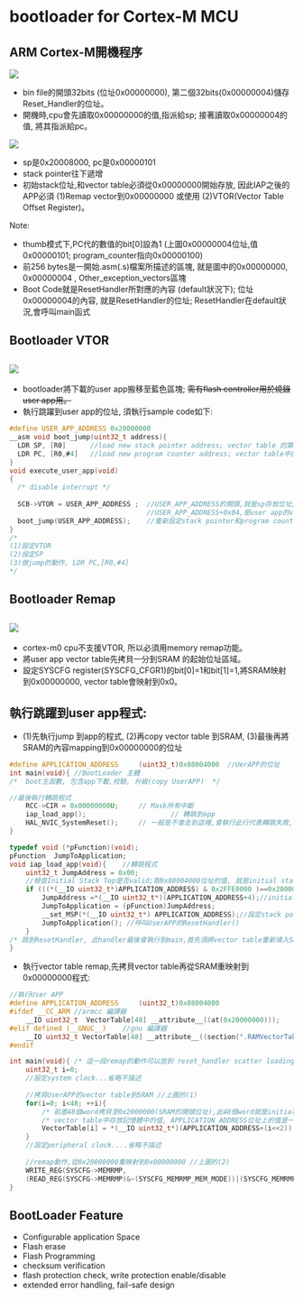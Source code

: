 # bootloader for Cortex-M MCU

## ARM Cortex-M開機程序
![](https://github.com/sammiiT/Study-Report/blob/master/picture/ResetSequence.PNG)
* bin file的開頭32bits (位址0x00000000), 第二個32bits(0x00000004)儲存Reset_Handler的位址。
* 開機時,cpu會先讀取0x00000000的值,指派給sp; 接著讀取0x00000004的值, 將其指派給pc。

![](https://github.com/sammiiT/Study-Report/blob/master/picture/Initial_SP_PC.PNG)
* sp是0x20008000, pc是0x00000101
* stack pointer往下遞增
* 初始stack位址,和vector table必須從0x00000000開始存放, 因此IAP之後的APP必須 (1)Remap vector到0x00000000 或使用 (2)VTOR(Vector Table Offset Register)。

Note:  
* thumb模式下,PC代的數值的bit[0]設為1  (上圖0x00000004位址,值0x00000101; program_counter指向0x00000100)  
* 前256 bytes是一開始.asm(.s)檔案所描述的區塊, 就是圖中的0x00000000, 0x00000004 , Other_exception_vectors區塊   
* Boot Code就是ResetHandler所對應的內容 (default狀況下); 位址0x00000004的內容, 就是ResetHandler的位址; ResetHandler在default狀況,會呼叫main函式  
      

## Bootloader VTOR 
![](https://github.com/sammiiT/Study-Report/blob/master/picture/bootloader-VTOR.png)  
-----  
* bootloader將下載的user app搬移至藍色區塊; ~~需有flash controller用於燒錄user app用。~~  
* 執行跳躍到user app的位址, 須執行sample code如下:
```c
#define USER_APP_ADDRESS 0x20000000
__asm void boot_jump(uint32_t address){
  LDR SP, [R0]      //load new stack pointer address; vector table 的第一個記憶體位址(stack bottom)  ...(2)
  LDR PC, [R0,#4]   //load new program counter address; vector table中的第二個記憶體位址(Reset_Handler) ...(3)
}
void execute_user_app(void) 
{
  /* disable interrupt */
  
  SCB->VTOR = USER_APP_ADDRESS ;  //USER_APP_ADDRESS的開頭,就是sp存放位址; ...(1)
                                  //USER_APP_ADDRESS+0x04,是user app的vector table offset register  
  boot_jump(USER_APP_ADDRESS);    //重新設定stack pointer和program counter
}
/*
(1)設定VTOR
(2)設定SP
(3)做jump的動作, LDR PC,[R0,#4]
*/
```
## Bootloader Remap  
![](https://github.com/sammiiT/Study-Report/blob/master/picture/bootloader_remap.png)  
-----  
* cortex-m0 cpu不支援VTOR, 所以必須用memory remap功能。  
* 將user app vector table先拷貝一分到SRAM 的起始位址區域。   
* 設定SYSCFG register(SYSCFG_CFGR1)的bit[0]=1和bit[1]=1,將SRAM映射到0x00000000, vector table會映射到0x0。  

## 執行跳躍到user app程式:  
* (1)先執行jump 到app的程式, (2)再copy vector table 到SRAM, (3)最後再將SRAM的內容mapping到0x00000000的位址
```c  
#define APPLICATION_ADDRESS     (uint32_t)0x08004000  //UerAPP的位址
int main(void){ //BootLoader 主體
/*  boot主函數, 包含app下載,校驗, 升級(copy UserAPP)  */

//最後執行轉跳程式
	RCC->CIR = 0x00000000U;		// Mask所有中斷
	iap_load_app();						// 轉跳到app
	HAL_NVIC_SystemReset();		// 一般是不會走到這裡,會執行此行代表轉跳失敗, 重啟
} 

typedef void (*pFunction)(void);
pFunction  JumpToApplication;
void iap_load_app(void){	//轉跳程式
	uint32_t JumpAddress = 0x00;	
	//檢查Initial Stack Top是否valid;取0x08004000位址的值, 就是initial stack top	
	if (((*(__IO uint32_t*)APPLICATION_ADDRESS) & 0x2FFE0000 )==0x20000000){
		JumpAddress =*(__IO uint32_t*)(APPLICATION_ADDRESS+4);//initial stack top的下一個就是reset handler的位址。
		JumpToApplication = (pFunction)JumpAddress;
		__set_MSP(*(__IO uint32_t*) APPLICATION_ADDRESS);//設定stack pointer,此帶入值為stack top
		JumpToApplication(); //呼叫UserAPP的ResetHandler()
	}
/* 跳到ResetHandler, 此handler最後會執行到main,首先須將vector table重新填入SRAM,再從SRAM作一次mapping到0x00000000; 其sample code如下 */		
}
```
* 執行vector table remap,先拷貝vector table再從SRAM重映射到0x00000000程式:
```c
//執行User APP
#define APPLICATION_ADDRESS     (uint32_t)0x08004000  
#ifdef __CC_ARM	//armcc 編譯器
	__IO uint32_t  VectorTable[48] __attribute__((at(0x20000000)));  
#elif defined (__GNUC__)	//gnu 編譯器
	__IO uint32_t VectorTable[48] __attribute__((section(".RAMVectorTable")));
#endif

int main(void){ /* 這一段remap的動作可以放到 reset_handler scatter loading動作內, 參考linkerscript 讀書心得報告 */
	uint32_t i=0;
	//設定system clock...省略不描述
	
	//拷貝UserAPP的vector table到SRAM //上圖的(1)
	for(i=0; i<48; ++i){
		/* 前面48個word拷貝至0x2000000(SRAM的開頭位址),此48個word就是initial stack pointer和vector table */
		/* vector table中存放記憶體中的值, APPLICATION_ADDRESS位址上的值是一個function的位址 */
		VectorTable[i] = *(__IO uint32_t*)(APPLICATION_ADDRESS+(i<<2)); 
	}  
	//設定peripheral clock....省略不描述
	
	//remap動作,從0x20000000重映射到0x00000000 //上圖的(2)
	WRITE_REG(SYSCFG->MEMRMP,
	(READ_REG(SYSCFG->MEMRMP)&~(SYSCFG_MEMRMP_MEM_MODE))|(SYSCFG_MEMRMP_MEM_MODE_1|SYSCFG_MEMRMP_MEM_MODE_0));	
}
```
## BootLoader Feature  
* Configurable application Space  
* Flash erase  
* Flash Programming  
* checksum verification  
* flash protection check, write protection enable/disable  
* extended error handling, fail-safe design  


